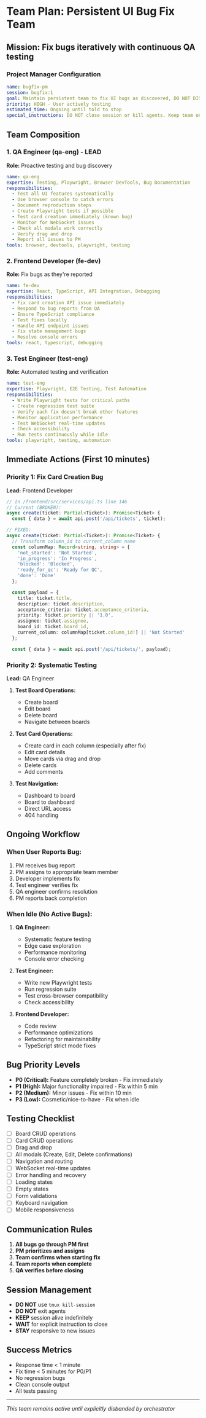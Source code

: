 # Team Plan: Persistent UI Bug Fix Team
## Mission: Fix bugs iteratively with continuous QA testing

### Project Manager Configuration
```yaml
name: bugfix-pm
session: bugfix:1
goal: Maintain persistent team to fix UI bugs as discovered, DO NOT DISBAND
priority: HIGH - User actively testing
estimated_time: Ongoing until told to stop
special_instructions: DO NOT close session or kill agents. Keep team on standby.
```

## Team Composition

### 1. QA Engineer (qa-eng) - LEAD
**Role:** Proactive testing and bug discovery
```yaml
name: qa-eng
expertise: Testing, Playwright, Browser DevTools, Bug Documentation
responsibilities:
  - Test all UI features systematically
  - Use browser console to catch errors
  - Document reproduction steps
  - Create Playwright tests if possible
  - Test card creation immediately (known bug)
  - Monitor for WebSocket issues
  - Check all modals work correctly
  - Verify drag and drop
  - Report all issues to PM
tools: browser, devtools, playwright, testing
```

### 2. Frontend Developer (fe-dev)
**Role:** Fix bugs as they're reported
```yaml
name: fe-dev
expertise: React, TypeScript, API Integration, Debugging
responsibilities:
  - Fix card creation API issue immediately
  - Respond to bug reports from QA
  - Ensure TypeScript compliance
  - Test fixes locally
  - Handle API endpoint issues
  - Fix state management bugs
  - Resolve console errors
tools: react, typescript, debugging
```

### 3. Test Engineer (test-eng)
**Role:** Automated testing and verification
```yaml
name: test-eng
expertise: Playwright, E2E Testing, Test Automation
responsibilities:
  - Write Playwright tests for critical paths
  - Create regression test suite
  - Verify each fix doesn't break other features
  - Monitor application performance
  - Test WebSocket real-time updates
  - Check accessibility
  - Run tests continuously while idle
tools: playwright, testing, automation
```

## Immediate Actions (First 10 minutes)

### Priority 1: Fix Card Creation Bug
**Lead:** Frontend Developer

```typescript
// In /frontend/src/services/api.ts line 146
// Current (BROKEN):
async create(ticket: Partial<Ticket>): Promise<Ticket> {
  const { data } = await api.post('/api/tickets', ticket);

// FIXED:
async create(ticket: Partial<Ticket>): Promise<Ticket> {
  // Transform column_id to current_column name
  const columnMap: Record<string, string> = {
    'not_started': 'Not Started',
    'in_progress': 'In Progress',
    'blocked': 'Blocked',
    'ready_for_qc': 'Ready for QC',
    'done': 'Done'
  };

  const payload = {
    title: ticket.title,
    description: ticket.description,
    acceptance_criteria: ticket.acceptance_criteria,
    priority: ticket.priority || '1.0',
    assignee: ticket.assignee,
    board_id: ticket.board_id,
    current_column: columnMap[ticket.column_id!] || 'Not Started'
  };

  const { data } = await api.post('/api/tickets/', payload);
```

### Priority 2: Systematic Testing
**Lead:** QA Engineer

1. **Test Board Operations:**
   - Create board
   - Edit board
   - Delete board
   - Navigate between boards

2. **Test Card Operations:**
   - Create card in each column (especially after fix)
   - Edit card details
   - Move cards via drag and drop
   - Delete cards
   - Add comments

3. **Test Navigation:**
   - Dashboard to board
   - Board to dashboard
   - Direct URL access
   - 404 handling

## Ongoing Workflow

### When User Reports Bug:
1. PM receives bug report
2. PM assigns to appropriate team member
3. Developer implements fix
4. Test engineer verifies fix
5. QA engineer confirms resolution
6. PM reports back completion

### When Idle (No Active Bugs):
1. **QA Engineer:**
   - Systematic feature testing
   - Edge case exploration
   - Performance monitoring
   - Console error checking

2. **Test Engineer:**
   - Write new Playwright tests
   - Run regression suite
   - Test cross-browser compatibility
   - Check accessibility

3. **Frontend Developer:**
   - Code review
   - Performance optimizations
   - Refactoring for maintainability
   - TypeScript strict mode fixes

## Bug Priority Levels
- **P0 (Critical):** Feature completely broken - Fix immediately
- **P1 (High):** Major functionality impaired - Fix within 5 min
- **P2 (Medium):** Minor issues - Fix within 10 min
- **P3 (Low):** Cosmetic/nice-to-have - Fix when idle

## Testing Checklist
- [ ] Board CRUD operations
- [ ] Card CRUD operations
- [ ] Drag and drop
- [ ] All modals (Create, Edit, Delete confirmations)
- [ ] Navigation and routing
- [ ] WebSocket real-time updates
- [ ] Error handling and recovery
- [ ] Loading states
- [ ] Empty states
- [ ] Form validations
- [ ] Keyboard navigation
- [ ] Mobile responsiveness

## Communication Rules
1. **All bugs go through PM first**
2. **PM prioritizes and assigns**
3. **Team confirms when starting fix**
4. **Team reports when complete**
5. **QA verifies before closing**

## Session Management
- **DO NOT** use `tmux kill-session`
- **DO NOT** exit agents
- **KEEP** session alive indefinitely
- **WAIT** for explicit instruction to close
- **STAY** responsive to new issues

## Success Metrics
- Response time < 1 minute
- Fix time < 5 minutes for P0/P1
- No regression bugs
- Clean console output
- All tests passing

---
*This team remains active until explicitly disbanded by orchestrator*
